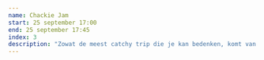 ```yaml
---
name: Chackie Jam
start: 25 september 17:00
end: 25 september 17:45
index: 3
description: "Zowat de meest catchy trip die je kan bedenken, komt van het ​synthpopcollectiefChackie Jam​. Naar eigen zeggen maken ze prettig gestoorde ​guilty pleasure popdie iedereen aan het dansen krijgt. Met 5 loepzuivere stemmen en hun ultrafunkysynthlijnen wisten ze ook het Studio Brussel-publiek te overtuigen, in januari werdenze verkozen tot winnaar van ​De Nieuwe Lichting 2018​."
---
```

